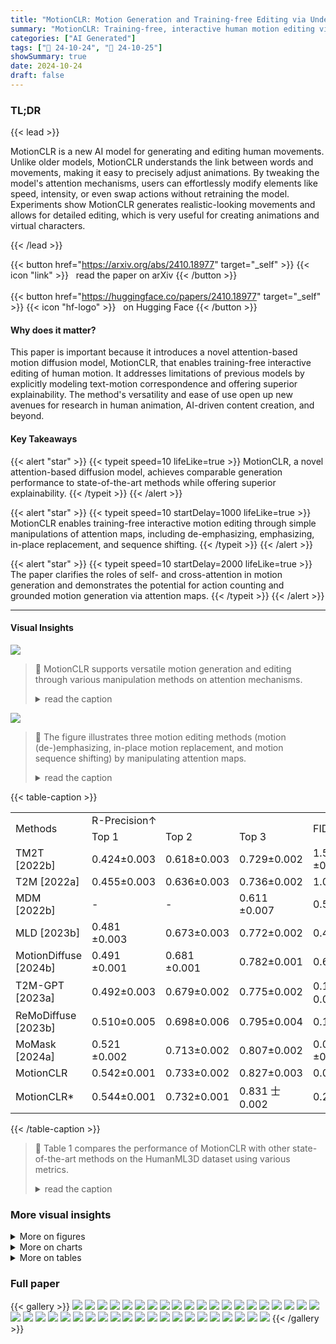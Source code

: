 ```yaml
---
title: "MotionCLR: Motion Generation and Training-free Editing via Understanding Attention Mechanisms"
summary: "MotionCLR: Training-free, interactive human motion editing via attention mechanism manipulation.  Versatile editing, good generation quality, and strong explainability achieved."
categories: ["AI Generated"]
tags: ["🔖 24-10-24", "🤗 24-10-25"]
showSummary: true
date: 2024-10-24
draft: false
---
```


### TL;DR


{{< lead >}}

MotionCLR is a new AI model for generating and editing human movements. Unlike older models, MotionCLR understands the link between words and movements, making it easy to precisely adjust animations. By tweaking the model's attention mechanisms, users can effortlessly modify elements like speed, intensity, or even swap actions without retraining the model. Experiments show MotionCLR generates realistic-looking movements and allows for detailed editing, which is very useful for creating animations and virtual characters.

{{< /lead >}}


{{< button href="https://arxiv.org/abs/2410.18977" target="_self" >}}
{{< icon "link" >}} &nbsp; read the paper on arXiv
{{< /button >}}
<br><br>
{{< button href="https://huggingface.co/papers/2410.18977" target="_self" >}}
{{< icon "hf-logo" >}} &nbsp; on Hugging Face
{{< /button >}}

#### Why does it matter?
This paper is important because it introduces a novel attention-based motion diffusion model, MotionCLR, that enables training-free interactive editing of human motion.  It addresses limitations of previous models by explicitly modeling text-motion correspondence and offering superior explainability.  The method's versatility and ease of use open up new avenues for research in human animation, AI-driven content creation, and beyond.
#### Key Takeaways

{{< alert "star" >}}
{{< typeit speed=10 lifeLike=true >}} MotionCLR, a novel attention-based diffusion model, achieves comparable generation performance to state-of-the-art methods while offering superior explainability. {{< /typeit >}}
{{< /alert >}}

{{< alert "star" >}}
{{< typeit speed=10 startDelay=1000 lifeLike=true >}} MotionCLR enables training-free interactive motion editing through simple manipulations of attention maps, including de-emphasizing, emphasizing, in-place replacement, and sequence shifting. {{< /typeit >}}
{{< /alert >}}

{{< alert "star" >}}
{{< typeit speed=10 startDelay=2000 lifeLike=true >}} The paper clarifies the roles of self- and cross-attention in motion generation and demonstrates the potential for action counting and grounded motion generation via attention maps. {{< /typeit >}}
{{< /alert >}}

------
#### Visual Insights



![](figures/figures_1_0.png)

> 🔼 MotionCLR supports versatile motion generation and editing through various manipulation methods on attention mechanisms.
> <details>
> <summary>read the caption</summary>
> Figure 1: MotionCLR (/'moυ∫n klır/) supports versatile motion generation and editing. The blue and red figures represent original and edited motions. (a) Motion deemphasizing and emphasizing via adjusting the weight of 'jump'. (b) In-place replacing the action of 'walks' with 'jumps' and 'dances'. (c) Generating diverse motion with the same example motion. (d) Transferring motion style referring to two motions (style and content reference). (e) Editing the sequentiality of a motion.
> </details>





![](charts/charts_6_0.png)

> 🔼 The figure illustrates three motion editing methods (motion (de-)emphasizing, in-place motion replacement, and motion sequence shifting) by manipulating attention maps.
> <details>
> <summary>read the caption</summary>
> Figure 4: Motion editing via manipulating attention maps.
> </details>





{{< table-caption >}}
<table id='0' style='font-size:16px'><tr><td rowspan="2">Methods</td><td colspan="3">R-Precision↑</td><td rowspan="2">FID↓</td><td rowspan="2">MM-Dist↓</td><td rowspan="2">Multi-Modality↑</td></tr><tr><td>Top 1</td><td>Top 2</td><td>Top 3</td></tr><tr><td>TM2T [2022b]</td><td>0.424±0.003</td><td>0.618±0.003</td><td>0.729±0.002</td><td>1.501 ±0.017</td><td>3.467±0.011</td><td>2.424±0.093</td></tr><tr><td>T2M [2022a]</td><td>0.455±0.003</td><td>0.636±0.003</td><td>0.736±0.002</td><td>1.087±0.021</td><td>3.347±0.008</td><td>2.219±0.074</td></tr><tr><td>MDM [2022b]</td><td>-</td><td>-</td><td>0.611 ±0.007</td><td>0.544±0.044</td><td>5.566±0.027</td><td>2.799±0.072</td></tr><tr><td>MLD [2023b]</td><td>0.481 ±0.003</td><td>0.673±0.003</td><td>0.772±0.002</td><td>0.473±0.013</td><td>3.196±0.010</td><td>2.413±0.079</td></tr><tr><td>MotionDiffuse [2024b]</td><td>0.491 ±0.001</td><td>0.681 ±0.001</td><td>0.782±0.001</td><td>0.630±0.001</td><td>3.113±0.001</td><td>1.553±0.042</td></tr><tr><td>T2M-GPT [2023a]</td><td>0.492±0.003</td><td>0.679±0.002</td><td>0.775±0.002</td><td>0.141 士0.005</td><td>3.121 ±0.009</td><td>1.831 ±0.048</td></tr><tr><td>ReMoDiffuse [2023b]</td><td>0.510±0.005</td><td>0.698±0.006</td><td>0.795±0.004</td><td>0.103±0.004</td><td>2.974±0.016</td><td>1.795±0.043</td></tr><tr><td>MoMask [2024a]</td><td>0.521 ±0.002</td><td>0.713±0.002</td><td>0.807±0.002</td><td>0.045 ±0.002</td><td>2.958±0.008</td><td>1.241 ±0.040</td></tr><tr><td>MotionCLR</td><td>0.542±0.001</td><td>0.733±0.002</td><td>0.827±0.003</td><td>0.099±0.003</td><td>2.981±0.011</td><td>2.145±0.043</td></tr><tr><td>MotionCLR*</td><td>0.544±0.001</td><td>0.732±0.001</td><td>0.831 士0.002</td><td>0.269±0.001</td><td>2.806±0.014</td><td>1.985±0.044</td></tr></table>{{< /table-caption >}}

> 🔼 Table 1 compares the performance of MotionCLR with other state-of-the-art methods on the HumanML3D dataset using various metrics.
> <details>
> <summary>read the caption</summary>
> Table 1: Comparison with different methods on the HumanML3D dataset. The '*' notation denotes the DDIM sampling inference design choice and the other is the DPM-solver sampling choice.
> </details>



### More visual insights

<details>
<summary>More on figures
</summary>


![](figures/figures_1_1.png)

> 🔼 Figure 3 shows an empirical study of the attention mechanisms in MotionCLR, visualizing key frames, root trajectory, cross-attention between timesteps and words, and the self-attention map for the sentence 'a person jumps.'
> <details>
> <summary>read the caption</summary>
> Figure 3: Empirical study of attention mechanisms. We use 'a person jumps.' as an example. (a) Key frames of generated motion. (b) The root trajectory along the Y-axis (vertical height, in Fig. 3b). As can be seen in Fig. 3, the character jumps at ~ 15-40f, ~ 60-80f, and ~ 125-145f, respectively. (c) The cross-attention between timesteps and words. The 'jump' word is highly activated aligning with the 'jump' action. (d) The self-attention map visualization. It is obvious that the character jumps three times. Different jumps share similar local motion patterns.
> </details>



![](figures/figures_1_2.png)

> 🔼 MotionCLR supports versatile motion generation and editing via attention mechanism manipulation, showcasing motion de-emphasizing, in-place replacement, example-based generation, style transfer, and sequentiality editing.
> <details>
> <summary>read the caption</summary>
> Figure 1: MotionCLR (/'moυ∫n klır/) supports versatile motion generation and editing. The blue and red figures represent original and edited motions. (a) Motion deemphasizing and emphasizing via adjusting the weight of 'jump'. (b) In-place replacing the action of 'walks' with 'jumps' and 'dances'. (c) Generating diverse motion with the same example motion. (d) Transferring motion style referring to two motions (style and content reference). (e) Editing the sequentiality of a motion.
> </details>



![](figures/figures_1_3.png)

> 🔼 MotionCLR supports versatile motion generation and editing through various methods such as de-emphasizing, in-place replacement, example-based generation, style transfer, and sequentiality editing.
> <details>
> <summary>read the caption</summary>
> Figure 1: MotionCLR (/'moυ∫n klır/) supports versatile motion generation and editing. The blue and red figures represent original and edited motions. (a) Motion deemphasizing and emphasizing via adjusting the weight of 'jump'. (b) In-place replacing the action of 'walks' with 'jumps' and 'dances'. (c) Generating diverse motion with the same example motion. (d) Transferring motion style referring to two motions (style and content reference). (e) Editing the sequentiality of a motion.
> </details>



![](figures/figures_1_4.png)

> 🔼 The figure shows three different motion editing methods (motion (de-)emphasizing, in-place motion replacement, and motion sequence shifting) by manipulating attention maps.
> <details>
> <summary>read the caption</summary>
> Figure 4: Motion editing via manipulating attention maps.
> </details>



![](figures/figures_1_5.png)

> 🔼 MotionCLR supports versatile motion generation and editing, including de-emphasizing, emphasizing, in-place replacement, style transfer, and sequentiality editing.
> <details>
> <summary>read the caption</summary>
> Figure 1: MotionCLR (/'moυ∫n klır/) supports versatile motion generation and editing. The blue and red figures represent original and edited motions. (a) Motion deemphasizing and emphasizing via adjusting the weight of 'jump'. (b) In-place replacing the action of 'walks' with 'jumps' and 'dances'. (c) Generating diverse motion with the same example motion. (d) Transferring motion style referring to two motions (style and content reference). (e) Editing the sequentiality of a motion.
> </details>



![](figures/figures_1_6.png)

> 🔼 The figure shows various motion generation and editing capabilities of the MotionCLR model, including de-emphasizing, emphasizing, in-place replacement, style transfer, and sequence editing.
> <details>
> <summary>read the caption</summary>
> Figure 1: MotionCLR (/'moυ∫n klır/) supports versatile motion generation and editing. The blue and red figures represent original and edited motions. (a) Motion deemphasizing and emphasizing via adjusting the weight of 'jump'. (b) In-place replacing the action of 'walks' with 'jumps' and 'dances'. (c) Generating diverse motion with the same example motion. (d) Transferring motion style referring to two motions (style and content reference). (e) Editing the sequentiality of a motion.
> </details>



![](figures/figures_1_7.png)

> 🔼 MotionCLR supports versatile motion generation and editing by manipulating attention mechanisms.
> <details>
> <summary>read the caption</summary>
> Figure 1: MotionCLR (/'moυ∫n klır/) supports versatile motion generation and editing. The blue and red figures represent original and edited motions. (a) Motion deemphasizing and emphasizing via adjusting the weight of 'jump'. (b) In-place replacing the action of 'walks' with 'jumps' and 'dances'. (c) Generating diverse motion with the same example motion. (d) Transferring motion style referring to two motions (style and content reference). (e) Editing the sequentiality of a motion.
> </details>



![](figures/figures_1_8.png)

> 🔼 MotionCLR supports versatile motion generation and editing by manipulating attention mechanisms, showcasing motion de-emphasizing, in-place replacement, example-based generation, style transfer, and sequentiality editing.
> <details>
> <summary>read the caption</summary>
> Figure 1: MotionCLR (/'moυ∫n klır/) supports versatile motion generation and editing. The blue and red figures represent original and edited motions. (a) Motion deemphasizing and emphasizing via adjusting the weight of 'jump'. (b) In-place replacing the action of 'walks' with 'jumps' and 'dances'. (c) Generating diverse motion with the same example motion. (d) Transferring motion style referring to two motions (style and content reference). (e) Editing the sequentiality of a motion.
> </details>



![](figures/figures_4_0.png)

> 🔼 MotionCLR supports versatile motion generation and editing via attention mechanism manipulations.
> <details>
> <summary>read the caption</summary>
> Figure 1: MotionCLR (/'moυ∫n klır/) supports versatile motion generation and editing. The blue and red figures represent original and edited motions. (a) Motion deemphasizing and emphasizing via adjusting the weight of 'jump'. (b) In-place replacing the action of 'walks' with 'jumps' and 'dances'. (c) Generating diverse motion with the same example motion. (d) Transferring motion style referring to two motions (style and content reference). (e) Editing the sequentiality of a motion.
> </details>



![](figures/figures_5_0.png)

> 🔼 The figure shows empirical studies of the attention mechanisms in MotionCLR, visualizing the root trajectory, cross-attention between timesteps and words, and the self-attention map for a generated motion of a person jumping.
> <details>
> <summary>read the caption</summary>
> Figure 3: Empirical study of attention mechanisms. We use “a person jumps.” as an example. (a) Key frames of generated motion. (b) The root trajectory along the Y -axis (vertical height). The character jumps on ∼ 15 − 40f, ∼ 60 − 80f, and ∼ 125 − 145f, respectively. (c) The cross-attention between timesteps and words. The “jump” word is highly activated aligning with the “jump” action. (d) The self-attention map visualization. It is obvious that the character jumps three times. Different jumps share similar local motion patterns.
> </details>



![](figures/figures_7_0.png)

> 🔼 The figure shows the results of motion (de-)emphasizing by manipulating the attention weights of the word 'jump', resulting in varied heights and frequencies of jumps.
> <details>
> <summary>read the caption</summary>
> Figure 5: Motion (de-)emphasizing. Different weights of 'jump' (↑ or ↓) in 'a man jumps.'
> </details>



![](figures/figures_8_0.png)

> 🔼 MotionCLR supports versatile motion generation and editing, including de-emphasizing, emphasizing, in-place replacement, style transfer, and sequentiality editing.
> <details>
> <summary>read the caption</summary>
> Figure 1: MotionCLR (/'moυ∫n klır/) supports versatile motion generation and editing. The blue and red figures represent original and edited motions. (a) Motion deemphasizing and emphasizing via adjusting the weight of 'jump'. (b) In-place replacing the action of 'walks' with 'jumps' and 'dances'. (c) Generating diverse motion with the same example motion. (d) Transferring motion style referring to two motions (style and content reference). (e) Editing the sequentiality of a motion.
> </details>



![](figures/figures_8_1.png)

> 🔼 MotionCLR supports versatile motion generation and editing via attention mechanism manipulations.
> <details>
> <summary>read the caption</summary>
> Figure 1: MotionCLR (/'moυ∫n klır/) supports versatile motion generation and editing. The blue and red figures represent original and edited motions. (a) Motion deemphasizing and emphasizing via adjusting the weight of 'jump'. (b) In-place replacing the action of 'walks' with 'jumps' and 'dances'. (c) Generating diverse motion with the same example motion. (d) Transferring motion style referring to two motions (style and content reference). (e) Editing the sequentiality of a motion.
> </details>



![](figures/figures_8_2.png)

> 🔼 The figure empirically studies the attention mechanisms of MotionCLR, visualizing the root trajectory, cross-attention between timesteps and words, and self-attention maps to demonstrate the model's ability to align text and motion and identify similar local motion patterns.
> <details>
> <summary>read the caption</summary>
> Figure 3: Empirical study of attention mechanisms. We use “a person jumps.” as an example. (a) Key frames of generated motion. (b) The root trajectory along the Y-axis (vertical height). The character jumps on ~15-40f, ~60-80f, and ~125-145f, respectively. (c) The cross-attention between timesteps and words. The “jump” word is highly activated aligning with the “jump” action. (d) The self-attention map visualization. It is obvious that the character jumps three times. Different jumps share similar local motion patterns.
> </details>



![](figures/figures_8_3.png)

> 🔼 MotionCLR supports versatile motion generation and editing via attention mechanism manipulation.
> <details>
> <summary>read the caption</summary>
> Figure 1: MotionCLR (/'moυ∫n klır/) supports versatile motion generation and editing. The blue and red figures represent original and edited motions. (a) Motion deemphasizing and emphasizing via adjusting the weight of 'jump'. (b) In-place replacing the action of 'walks' with 'jumps' and 'dances'. (c) Generating diverse motion with the same example motion. (d) Transferring motion style referring to two motions (style and content reference). (e) Editing the sequentiality of a motion.
> </details>



![](figures/figures_9_0.png)

> 🔼 Figure 10 shows diverse human motions generated from the same example prompt, demonstrating both similarities in overall movement and variations in specific details.
> <details>
> <summary>read the caption</summary>
> Figure 10: Diverse generated motions driven by the same example. Prompt: 'a person steps sideways to the left and then sideways to the right.'. (a) The diverse generated motions driven by the same example motion share similar movement content. (b) The root trajectories of diverse motions are with similar global trajectories, but not the same.
> </details>



![](figures/figures_9_1.png)

> 🔼 Figure 10 shows diverse generated motions from the same example prompt, demonstrating both similar movement content and diverse root trajectories.
> <details>
> <summary>read the caption</summary>
> Figure 10: Diverse generated motions driven by the same example. Prompt: 'a person steps sideways to the left and then sideways to the right.'. (a) The diverse generated motions driven by the same example motion share similar movement content. (b) The root trajectories of diverse motions are with similar global trajectories, but not the same.
> </details>



![](figures/figures_10_0.png)

> 🔼 MotionCLR supports versatile motion generation and editing via manipulating attention maps, including de-emphasizing, emphasizing, in-place replacement, style transfer, and sequence shifting.
> <details>
> <summary>read the caption</summary>
> Figure 1: MotionCLR (/'moυ∫n klır/) supports versatile motion generation and editing. The blue and red figures represent original and edited motions. (a) Motion deemphasizing and emphasizing via adjusting the weight of 'jump'. (b) In-place replacing the action of 'walks' with 'jumps' and 'dances'. (c) Generating diverse motion with the same example motion. (d) Transferring motion style referring to two motions (style and content reference). (e) Editing the sequentiality of a motion.
> </details>



![](figures/figures_10_1.png)

> 🔼 MotionCLR supports versatile motion generation and editing by manipulating attention mechanisms.
> <details>
> <summary>read the caption</summary>
> Figure 1: MotionCLR (/'moυ∫n klır/) supports versatile motion generation and editing. The blue and red figures represent original and edited motions. (a) Motion deemphasizing and emphasizing via adjusting the weight of 'jump'. (b) In-place replacing the action of 'walks' with 'jumps' and 'dances'. (c) Generating diverse motion with the same example motion. (d) Transferring motion style referring to two motions (style and content reference). (e) Editing the sequentiality of a motion.
> </details>



![](figures/figures_10_2.png)

> 🔼 MotionCLR supports versatile motion generation and editing through various methods such as motion de-emphasizing, in-place replacement, example-based generation, style transfer, and sequentiality editing.
> <details>
> <summary>read the caption</summary>
> Figure 1: MotionCLR (/'moυ∫n klır/) supports versatile motion generation and editing. The blue and red figures represent original and edited motions. (a) Motion deemphasizing and emphasizing via adjusting the weight of 'jump'. (b) In-place replacing the action of 'walks' with 'jumps' and 'dances'. (c) Generating diverse motion with the same example motion. (d) Transferring motion style referring to two motions (style and content reference). (e) Editing the sequentiality of a motion.
> </details>



![](figures/figures_10_3.png)

> 🔼 MotionCLR supports versatile motion generation and editing by manipulating attention mechanisms.
> <details>
> <summary>read the caption</summary>
> Figure 1: MotionCLR (/'moυ∫n klır/) supports versatile motion generation and editing. The blue and red figures represent original and edited motions. (a) Motion deemphasizing and emphasizing via adjusting the weight of 'jump'. (b) In-place replacing the action of 'walks' with 'jumps' and 'dances'. (c) Generating diverse motion with the same example motion. (d) Transferring motion style referring to two motions (style and content reference). (e) Editing the sequentiality of a motion.
> </details>



![](figures/figures_10_4.png)

> 🔼 MotionCLR supports versatile motion generation and editing via manipulating attention mechanisms, as shown through examples of de-emphasizing, in-place replacement, diverse generation, style transfer, and sequentiality editing.
> <details>
> <summary>read the caption</summary>
> Figure 1: MotionCLR (/'moυ∫n klır/) supports versatile motion generation and editing. The blue and red figures represent original and edited motions. (a) Motion deemphasizing and emphasizing via adjusting the weight of 'jump'. (b) In-place replacing the action of 'walks' with 'jumps' and 'dances'. (c) Generating diverse motion with the same example motion. (d) Transferring motion style referring to two motions (style and content reference). (e) Editing the sequentiality of a motion.
> </details>



![](figures/figures_10_5.png)

> 🔼 MotionCLR supports versatile motion generation and editing by manipulating attention maps, showcasing motion de-emphasizing, emphasizing, in-place replacement, style transfer, and sequence editing.
> <details>
> <summary>read the caption</summary>
> Figure 1: MotionCLR (/'moυ∫n klır/) supports versatile motion generation and editing. The blue and red figures represent original and edited motions. (a) Motion deemphasizing and emphasizing via adjusting the weight of 'jump'. (b) In-place replacing the action of 'walks' with 'jumps' and 'dances'. (c) Generating diverse motion with the same example motion. (d) Transferring motion style referring to two motions (style and content reference). (e) Editing the sequentiality of a motion.
> </details>



![](figures/figures_24_0.png)

> 🔼 MotionCLR supports versatile motion generation and editing by manipulating attention maps, including de-emphasizing, emphasizing, in-place replacement, style transfer, and sequence shifting.
> <details>
> <summary>read the caption</summary>
> Figure 1: MotionCLR (/'moυ∫n klır/) supports versatile motion generation and editing. The blue and red figures represent original and edited motions. (a) Motion deemphasizing and emphasizing via adjusting the weight of 'jump'. (b) In-place replacing the action of 'walks' with 'jumps' and 'dances'. (c) Generating diverse motion with the same example motion. (d) Transferring motion style referring to two motions (style and content reference). (e) Editing the sequentiality of a motion.
> </details>



![](figures/figures_24_1.png)

> 🔼 MotionCLR supports versatile motion generation and editing via attention mechanism manipulations, showcasing motion de-emphasizing, in-place replacement, example-based generation, style transfer, and sequentiality editing.
> <details>
> <summary>read the caption</summary>
> Figure 1: MotionCLR (/'moυ∫n klır/) supports versatile motion generation and editing. The blue and red figures represent original and edited motions. (a) Motion deemphasizing and emphasizing via adjusting the weight of 'jump'. (b) In-place replacing the action of 'walks' with 'jumps' and 'dances'. (c) Generating diverse motion with the same example motion. (d) Transferring motion style referring to two motions (style and content reference). (e) Editing the sequentiality of a motion.
> </details>



![](figures/figures_24_2.png)

> 🔼 MotionCLR supports versatile motion generation and editing via manipulating attention mechanisms.
> <details>
> <summary>read the caption</summary>
> Figure 1: MotionCLR (/'moυ∫n klır/) supports versatile motion generation and editing. The blue and red figures represent original and edited motions. (a) Motion deemphasizing and emphasizing via adjusting the weight of 'jump'. (b) In-place replacing the action of 'walks' with 'jumps' and 'dances'. (c) Generating diverse motion with the same example motion. (d) Transferring motion style referring to two motions (style and content reference). (e) Editing the sequentiality of a motion.
> </details>



![](figures/figures_24_3.png)

> 🔼 MotionCLR supports versatile motion generation and editing by manipulating attention mechanisms.
> <details>
> <summary>read the caption</summary>
> Figure 1: MotionCLR (/'moυ∫n klır/) supports versatile motion generation and editing. The blue and red figures represent original and edited motions. (a) Motion deemphasizing and emphasizing via adjusting the weight of 'jump'. (b) In-place replacing the action of 'walks' with 'jumps' and 'dances'. (c) Generating diverse motion with the same example motion. (d) Transferring motion style referring to two motions (style and content reference). (e) Editing the sequentiality of a motion.
> </details>



![](figures/figures_24_4.png)

> 🔼 MotionCLR supports versatile motion generation and editing, including de-emphasizing, emphasizing, in-place replacement, style transfer, and sequentiality editing.
> <details>
> <summary>read the caption</summary>
> Figure 1: MotionCLR (/'moυ∫n klır/) supports versatile motion generation and editing. The blue and red figures represent original and edited motions. (a) Motion deemphasizing and emphasizing via adjusting the weight of 'jump'. (b) In-place replacing the action of 'walks' with 'jumps' and 'dances'. (c) Generating diverse motion with the same example motion. (d) Transferring motion style referring to two motions (style and content reference). (e) Editing the sequentiality of a motion.
> </details>



![](figures/figures_24_5.png)

> 🔼 MotionCLR supports versatile motion generation and editing via attention mechanism manipulation, showcasing motion de-emphasizing, in-place replacement, example-based generation, style transfer, and sequentiality editing.
> <details>
> <summary>read the caption</summary>
> Figure 1: MotionCLR (/'moυ∫n klır/) supports versatile motion generation and editing. The blue and red figures represent original and edited motions. (a) Motion deemphasizing and emphasizing via adjusting the weight of 'jump'. (b) In-place replacing the action of 'walks' with 'jumps' and 'dances'. (c) Generating diverse motion with the same example motion. (d) Transferring motion style referring to two motions (style and content reference). (e) Editing the sequentiality of a motion.
> </details>



![](figures/figures_24_6.png)

> 🔼 MotionCLR supports versatile motion generation and editing, including de-emphasizing, emphasizing, in-place replacement, style transfer, and sequentiality editing.
> <details>
> <summary>read the caption</summary>
> Figure 1: MotionCLR (/'moυ∫n klır/) supports versatile motion generation and editing. The blue and red figures represent original and edited motions. (a) Motion deemphasizing and emphasizing via adjusting the weight of 'jump'. (b) In-place replacing the action of 'walks' with 'jumps' and 'dances'. (c) Generating diverse motion with the same example motion. (d) Transferring motion style referring to two motions (style and content reference). (e) Editing the sequentiality of a motion.
> </details>



![](figures/figures_24_7.png)

> 🔼 MotionCLR supports versatile motion generation and editing via manipulating attention mechanisms, including de-emphasizing, in-place replacement, example-based generation, style transfer, and sequentiality editing.
> <details>
> <summary>read the caption</summary>
> Figure 1: MotionCLR (/'moυ∫n klır/) supports versatile motion generation and editing. The blue and red figures represent original and edited motions. (a) Motion deemphasizing and emphasizing via adjusting the weight of 'jump'. (b) In-place replacing the action of 'walks' with 'jumps' and 'dances'. (c) Generating diverse motion with the same example motion. (d) Transferring motion style referring to two motions (style and content reference). (e) Editing the sequentiality of a motion.
> </details>



![](figures/figures_24_8.png)

> 🔼 MotionCLR supports versatile motion generation and editing via attention mechanism manipulation.
> <details>
> <summary>read the caption</summary>
> Figure 1: MotionCLR (/'moυ∫n klır/) supports versatile motion generation and editing. The blue and red figures represent original and edited motions. (a) Motion deemphasizing and emphasizing via adjusting the weight of 'jump'. (b) In-place replacing the action of 'walks' with 'jumps' and 'dances'. (c) Generating diverse motion with the same example motion. (d) Transferring motion style referring to two motions (style and content reference). (e) Editing the sequentiality of a motion.
> </details>



![](figures/figures_24_9.png)

> 🔼 MotionCLR supports versatile motion generation and editing through various methods, including de-emphasizing, emphasizing, in-place replacement, style transfer, and sequentiality editing.
> <details>
> <summary>read the caption</summary>
> Figure 1: MotionCLR (/'moυ∫n klır/) supports versatile motion generation and editing. The blue and red figures represent original and edited motions. (a) Motion deemphasizing and emphasizing via adjusting the weight of 'jump'. (b) In-place replacing the action of 'walks' with 'jumps' and 'dances'. (c) Generating diverse motion with the same example motion. (d) Transferring motion style referring to two motions (style and content reference). (e) Editing the sequentiality of a motion.
> </details>



![](figures/figures_24_10.png)

> 🔼 MotionCLR supports versatile motion generation and editing via attention mechanism manipulation, including de-emphasizing, emphasizing, in-place replacement, style transfer, and sequentiality editing.
> <details>
> <summary>read the caption</summary>
> Figure 1: MotionCLR (/'moυ∫n klır/) supports versatile motion generation and editing. The blue and red figures represent original and edited motions. (a) Motion deemphasizing and emphasizing via adjusting the weight of 'jump'. (b) In-place replacing the action of 'walks' with 'jumps' and 'dances'. (c) Generating diverse motion with the same example motion. (d) Transferring motion style referring to two motions (style and content reference). (e) Editing the sequentiality of a motion.
> </details>



![](figures/figures_24_11.png)

> 🔼 MotionCLR supports versatile motion generation and editing through various methods such as de-emphasizing, in-place replacement, example-based generation, style transfer, and sequentiality editing.
> <details>
> <summary>read the caption</summary>
> Figure 1: MotionCLR (/'moυ∫n klır/) supports versatile motion generation and editing. The blue and red figures represent original and edited motions. (a) Motion deemphasizing and emphasizing via adjusting the weight of 'jump'. (b) In-place replacing the action of 'walks' with 'jumps' and 'dances'. (c) Generating diverse motion with the same example motion. (d) Transferring motion style referring to two motions (style and content reference). (e) Editing the sequentiality of a motion.
> </details>



![](figures/figures_25_0.png)

> 🔼 MotionCLR supports versatile motion generation and editing via manipulation of attention mechanisms.
> <details>
> <summary>read the caption</summary>
> Figure 1: MotionCLR (/'moυ∫n klır/) supports versatile motion generation and editing. The blue and red figures represent original and edited motions. (a) Motion deemphasizing and emphasizing via adjusting the weight of 'jump'. (b) In-place replacing the action of 'walks' with 'jumps' and 'dances'. (c) Generating diverse motion with the same example motion. (d) Transferring motion style referring to two motions (style and content reference). (e) Editing the sequentiality of a motion.
> </details>



![](figures/figures_25_1.png)

> 🔼 MotionCLR supports versatile motion generation and editing through attention mechanism manipulation.
> <details>
> <summary>read the caption</summary>
> Figure 1: MotionCLR (/'moυ∫n klır/) supports versatile motion generation and editing. The blue and red figures represent original and edited motions. (a) Motion deemphasizing and emphasizing via adjusting the weight of 'jump'. (b) In-place replacing the action of 'walks' with 'jumps' and 'dances'. (c) Generating diverse motion with the same example motion. (d) Transferring motion style referring to two motions (style and content reference). (e) Editing the sequentiality of a motion.
> </details>



![](figures/figures_26_0.png)

> 🔼 Figure 10 shows diverse generated motions from the same example prompt, demonstrating both similar movement content and diverse root trajectories.
> <details>
> <summary>read the caption</summary>
> Figure 10: Diverse generated motions driven by the same example. Prompt: 'a person steps sideways to the left and then sideways to the right.'. (a) The diverse generated motions driven by the same example motion share similar movement content. (b) The root trajectories of diverse motions are with similar global trajectories, but not the same.
> </details>



![](figures/figures_26_1.png)

> 🔼 Figure 10 shows diverse generated motions from the same example motion prompt, highlighting both similar movement content and diverse root trajectories.
> <details>
> <summary>read the caption</summary>
> Figure 10: Diverse generated motions driven by the same example. Prompt: “a person steps sideways to the left and then sideways to the right.”. (a) The diverse generated motions driven by the same example motion share similar movement content. (b) The root trajectories of diverse motions are with similar global trajectories, but not the same.
> </details>



![](figures/figures_27_0.png)

> 🔼 The figure shows a comparison of motion generation results with and without temporal grounding, illustrating the impact of grounding on correcting hallucination in action counting.
> <details>
> <summary>read the caption</summary>
> Figure 13: Comparison between w/ vs. w/o grounded motion generation settings. The root height and motion visualization of the textual prompt “a person jumps four times”.
> </details>



![](figures/figures_28_0.png)

> 🔼 MotionCLR supports versatile motion generation and editing via attention mechanism manipulations, showcasing motion de-emphasizing, in-place replacement, example-based generation, style transfer, and sequentiality editing.
> <details>
> <summary>read the caption</summary>
> Figure 1: MotionCLR (/'moυ∫n klır/) supports versatile motion generation and editing. The blue and red figures represent original and edited motions. (a) Motion deemphasizing and emphasizing via adjusting the weight of 'jump'. (b) In-place replacing the action of 'walks' with 'jumps' and 'dances'. (c) Generating diverse motion with the same example motion. (d) Transferring motion style referring to two motions (style and content reference). (e) Editing the sequentiality of a motion.
> </details>



![](figures/figures_29_0.png)

> 🔼 MotionCLR supports versatile motion generation and editing by manipulating attention mechanisms.
> <details>
> <summary>read the caption</summary>
> Figure 1: MotionCLR (/'moυ∫n klır/) supports versatile motion generation and editing. The blue and red figures represent original and edited motions. (a) Motion deemphasizing and emphasizing via adjusting the weight of 'jump'. (b) In-place replacing the action of 'walks' with 'jumps' and 'dances'. (c) Generating diverse motion with the same example motion. (d) Transferring motion style referring to two motions (style and content reference). (e) Editing the sequentiality of a motion.
> </details>



![](figures/figures_30_0.png)

> 🔼 MotionCLR supports versatile motion generation and editing via various methods including de-emphasizing, in-place replacement, example-based generation, style transfer, and sequentiality editing.
> <details>
> <summary>read the caption</summary>
> Figure 1: MotionCLR (/'moυ∫n klır/) supports versatile motion generation and editing. The blue and red figures represent original and edited motions. (a) Motion deemphasizing and emphasizing via adjusting the weight of 'jump'. (b) In-place replacing the action of 'walks' with 'jumps' and 'dances'. (c) Generating diverse motion with the same example motion. (d) Transferring motion style referring to two motions (style and content reference). (e) Editing the sequentiality of a motion.
> </details>



![](figures/figures_30_1.png)

> 🔼 MotionCLR supports versatile motion generation and editing via manipulating attention maps, including motion (de-)emphasizing, in-place motion replacement, example-based motion generation, and motion sequence shifting.
> <details>
> <summary>read the caption</summary>
> Figure 1: MotionCLR (/'moυ∫n klır/) supports versatile motion generation and editing. The blue and red figures represent original and edited motions. (a) Motion deemphasizing and emphasizing via adjusting the weight of 'jump'. (b) In-place replacing the action of 'walks' with 'jumps' and 'dances'. (c) Generating diverse motion with the same example motion. (d) Transferring motion style referring to two motions (style and content reference). (e) Editing the sequentiality of a motion.
> </details>



![](figures/figures_31_0.png)

> 🔼 MotionCLR supports versatile motion generation and editing via attention mechanism manipulation.
> <details>
> <summary>read the caption</summary>
> Figure 1: MotionCLR (/'moυ∫n klır/) supports versatile motion generation and editing. The blue and red figures represent original and edited motions. (a) Motion deemphasizing and emphasizing via adjusting the weight of 'jump'. (b) In-place replacing the action of 'walks' with 'jumps' and 'dances'. (c) Generating diverse motion with the same example motion. (d) Transferring motion style referring to two motions (style and content reference). (e) Editing the sequentiality of a motion.
> </details>



![](figures/figures_33_0.png)

> 🔼 MotionCLR supports versatile motion generation and editing through various manipulation methods, including de-emphasizing, emphasizing, in-place replacement, style transfer, and sequentiality editing.
> <details>
> <summary>read the caption</summary>
> Figure 1: MotionCLR (/'moυ∫n klır/) supports versatile motion generation and editing. The blue and red figures represent original and edited motions. (a) Motion deemphasizing and emphasizing via adjusting the weight of 'jump'. (b) In-place replacing the action of 'walks' with 'jumps' and 'dances'. (c) Generating diverse motion with the same example motion. (d) Transferring motion style referring to two motions (style and content reference). (e) Editing the sequentiality of a motion.
> </details>



![](figures/figures_37_0.png)

> 🔼 MotionCLR supports versatile motion generation and editing via manipulating attention maps.
> <details>
> <summary>read the caption</summary>
> Figure 1: MotionCLR (/'moυ∫n klır/) supports versatile motion generation and editing. The blue and red figures represent original and edited motions. (a) Motion deemphasizing and emphasizing via adjusting the weight of 'jump'. (b) In-place replacing the action of 'walks' with 'jumps' and 'dances'. (c) Generating diverse motion with the same example motion. (d) Transferring motion style referring to two motions (style and content reference). (e) Editing the sequentiality of a motion.
> </details>



![](figures/figures_37_1.png)

> 🔼 MotionCLR supports versatile motion generation and editing via manipulating attention maps.
> <details>
> <summary>read the caption</summary>
> Figure 1: MotionCLR (/'moυ∫n klır/) supports versatile motion generation and editing. The blue and red figures represent original and edited motions. (a) Motion deemphasizing and emphasizing via adjusting the weight of 'jump'. (b) In-place replacing the action of 'walks' with 'jumps' and 'dances'. (c) Generating diverse motion with the same example motion. (d) Transferring motion style referring to two motions (style and content reference). (e) Editing the sequentiality of a motion.
> </details>



![](figures/figures_38_0.png)

> 🔼 MotionCLR supports versatile motion generation and editing via attention mechanism manipulation.
> <details>
> <summary>read the caption</summary>
> Figure 1: MotionCLR (/'moυ∫n klır/) supports versatile motion generation and editing. The blue and red figures represent original and edited motions. (a) Motion deemphasizing and emphasizing via adjusting the weight of 'jump'. (b) In-place replacing the action of 'walks' with 'jumps' and 'dances'. (c) Generating diverse motion with the same example motion. (d) Transferring motion style referring to two motions (style and content reference). (e) Editing the sequentiality of a motion.
> </details>



![](figures/figures_39_0.png)

> 🔼 MotionCLR supports versatile motion generation and editing via manipulating attention mechanisms.
> <details>
> <summary>read the caption</summary>
> Figure 1: MotionCLR (/'moυ∫n klır/) supports versatile motion generation and editing. The blue and red figures represent original and edited motions. (a) Motion deemphasizing and emphasizing via adjusting the weight of 'jump'. (b) In-place replacing the action of 'walks' with 'jumps' and 'dances'. (c) Generating diverse motion with the same example motion. (d) Transferring motion style referring to two motions (style and content reference). (e) Editing the sequentiality of a motion.
> </details>



![](figures/figures_39_1.png)

> 🔼 MotionCLR supports versatile motion generation and editing via various methods, including de-emphasizing, in-place replacement, example-based generation, style transfer and sequentiality editing.
> <details>
> <summary>read the caption</summary>
> Figure 1: MotionCLR (/'moυ∫n klır/) supports versatile motion generation and editing. The blue and red figures represent original and edited motions. (a) Motion deemphasizing and emphasizing via adjusting the weight of 'jump'. (b) In-place replacing the action of 'walks' with 'jumps' and 'dances'. (c) Generating diverse motion with the same example motion. (d) Transferring motion style referring to two motions (style and content reference). (e) Editing the sequentiality of a motion.
> </details>



![](figures/figures_40_0.png)

> 🔼 MotionCLR supports versatile motion generation and editing via manipulating attention maps, showing examples of de-emphasizing, in-place replacement, example-based generation, style transfer, and sequentiality editing.
> <details>
> <summary>read the caption</summary>
> Figure 1: MotionCLR (/'moυ∫n klır/) supports versatile motion generation and editing. The blue and red figures represent original and edited motions. (a) Motion deemphasizing and emphasizing via adjusting the weight of 'jump'. (b) In-place replacing the action of 'walks' with 'jumps' and 'dances'. (c) Generating diverse motion with the same example motion. (d) Transferring motion style referring to two motions (style and content reference). (e) Editing the sequentiality of a motion.
> </details>



![](figures/figures_41_0.png)

> 🔼 MotionCLR supports versatile motion generation and editing via several methods including motion de-emphasizing, in-place motion replacement, example-based motion generation, motion style transfer, and motion sequence shifting.
> <details>
> <summary>read the caption</summary>
> Figure 1: MotionCLR (/'moυ∫n klır/) supports versatile motion generation and editing. The blue and red figures represent original and edited motions. (a) Motion deemphasizing and emphasizing via adjusting the weight of 'jump'. (b) In-place replacing the action of 'walks' with 'jumps' and 'dances'. (c) Generating diverse motion with the same example motion. (d) Transferring motion style referring to two motions (style and content reference). (e) Editing the sequentiality of a motion.
> </details>



</details>



<details>
<summary>More on charts
</summary>


![](charts/charts_6_1.png "🔼 Figure 4: Motion editing via manipulating attention maps.")

> 🔼 The figure shows three different motion editing methods (motion (de-)emphasizing, in-place motion replacement, and motion sequence shifting) by manipulating attention maps.
> <details>
> <summary>read the caption</summary>
> Figure 4: Motion editing via manipulating attention maps.
> </details>


![](charts/charts_7_0.png "🔼 Figure 5: Motion (de-)emphasizing. Different weights of 'jump' (↑ or ↓) in 'a man jumps.'")

> 🔼 The chart visualizes how manipulating the weight of the word 'jump' in the prompt affects the height and frequency of jumps in the generated motion.
> <details>
> <summary>read the caption</summary>
> Figure 5: Motion (de-)emphasizing. Different weights of 'jump' (↑ or ↓) in 'a man jumps.'
> </details>


![](charts/charts_9_0.png "🔼 Figure 8: t-SNE visualization of different example-based generated results. Different colors imply different driven examples.")

> 🔼 t-SNE plot visualizes the similarity of diverse generated motion results driven by different example motions, showing that similar examples cluster together.
> <details>
> <summary>read the caption</summary>
> Figure 8: t-SNE visualization of different example-based generated results. Different colors imply different driven examples.
> </details>


![](charts/charts_10_0.png "🔼 Figure 12: Action counting error rate comparison. Root trajectory (Traj.) vs. attention map (Ours). “σ” is the smoothing parameter.")

> 🔼 The chart compares the error rates of action counting using root trajectory and self-attention map in MotionCLR, showing the superiority of the self-attention map approach.
> <details>
> <summary>read the caption</summary>
> Figure 12: Action counting error rate comparison. Root trajectory (Traj.) vs. attention map (Ours). “σ” is the smoothing parameter.
> </details>


![](charts/charts_20_0.png "🔼 Figure 14: Additional visualization results for different (de-)emphasizing weights. The self-attention maps show how varying the different weights (e.g., ↓ 0.05, ↓ 0.10, ↑ 0.33, and ↑ 1.00) affect the emphasis on motion.")

> 🔼 The self-attention maps visualize how changing the weights affects the emphasis of motion during (de-)emphasizing.
> <details>
> <summary>read the caption</summary>
> Figure 14: Additional visualization results for different (de-)emphasizing weights. The self-attention maps show how varying the different weights (e.g., ↓ 0.05, ↓ 0.10, ↑ 0.33, and ↑ 1.00) affect the emphasis on motion.
> </details>


![](charts/charts_21_0.png "🔼 Figure 15: The effect of varying w in classifier-free guidance on generated motions. While changing w influences the general alignment between the text 'a man jumps.' and the generated motion, it does not provide precise control over finer details like jump height and frequency.")

> 🔼 The chart shows the effect of varying classifier-free guidance weights (w) on the height of generated jumps, demonstrating that while changing w influences the general alignment, it does not provide precise control over finer details.
> <details>
> <summary>read the caption</summary>
> Figure 15: The effect of varying w in classifier-free guidance on generated motions. While changing w influences the general alignment between the text 'a man jumps.' and the generated motion, it does not provide precise control over finer details like jump height and frequency.
> </details>


![](charts/charts_27_0.png "🔼 Figure 5: Motion (de-)emphasizing. Different weights of 'jump' (↑ or ↓) in 'a man jumps.'.")

> 🔼 The chart visualizes the impact of modifying the weight of the word 'jump' on the height of a generated jumping motion, comparing vanilla, de-emphasized, and emphasized results.
> <details>
> <summary>read the caption</summary>
> Figure 5: Motion (de-)emphasizing. Different weights of 'jump' (↑ or ↓) in 'a man jumps.'.
> </details>


![](charts/charts_34_0.png "🔼 Figure 26: Empirical study of attention patterns. We use the example “a person walks stop and then jumps.” (a) Horizontal distance traveled by the person over time, highlighting distinct walking and jumping phases. (b) The vertical height changes of the person, indicating variations during walking and jumping actions. (c) The cross-attention map between timesteps and the described actions. Notice that “walk” and “jump” receive a stronger attention signal corresponding to the walk and jump segments. (d) The self-attention map, which clearly identifies repeated walking and jumping cycles, shows similar patterns in the sub-actions. (e) Visualization of the motion sequences, demonstrating the walking and jumping actions.")

> 🔼 Figure 26 shows an empirical study of attention mechanisms, visualizing how self- and cross-attention respond to a sequence with walking and jumping actions, highlighting the alignment of attention with the actions and the identification of repeated motion patterns.
> <details>
> <summary>read the caption</summary>
> Figure 26: Empirical study of attention patterns. We use the example “a person walks stop and then jumps.” (a) Horizontal distance traveled by the person over time, highlighting distinct walking and jumping phases. (b) The vertical height changes of the person, indicating variations during walking and jumping actions. (c) The cross-attention map between timesteps and the described actions. Notice that “walk” and “jump” receive a stronger attention signal corresponding to the walk and jump segments. (d) The self-attention map, which clearly identifies repeated walking and jumping cycles, shows similar patterns in the sub-actions. (e) Visualization of the motion sequences, demonstrating the walking and jumping actions.
> </details>


</details>



<details>
<summary>More on tables
</summary>


{{< table-caption >}}
<br><table id='16' style='font-size:18px'><tr><td rowspan="2">Ablation</td><td colspan="3">R-Precision↑</td><td rowspan="2">FID↓</td></tr><tr><td>Top 1</td><td>Top 2</td><td>Top 3</td></tr><tr><td>(1)</td><td>0.512</td><td>0.705</td><td>0.792</td><td>0.544</td></tr><tr><td>(2)</td><td>0.509</td><td>0.703</td><td>0.788</td><td>0.550</td></tr><tr><td>MotionCLR</td><td>0.544</td><td>0.732</td><td>0.831</td><td>0.269</td></tr></table>{{< /table-caption >}}
> 🔼 {{ table.description }}
> <details>
> <summary>read the caption</summary>
> {{ table.caption }}
> </details>


> Table 1 compares the performance of MotionCLR with other state-of-the-art methods on the HumanML3D dataset using metrics such as R-Precision, FID, and MM-Dist.


{{< table-caption >}}
<table id='0' style='font-size:18px'><tr><td>Rishabh Dabral, Muhammad Hamza Mughal, Vladislav Golyanik, and Christian Theobalt. Mofusion: A framework for denoising-diffusion-based motion synthesis. In CVPR, pages 9760-9770, 2023.</td></tr><tr><td>Damai Dai, Li Dong, Yaru Hao, Zhifang Sui, Baobao Chang, and Furu Wei. Knowledge neurons in pretrained transformers. In ACL, pages 8493-8502, 2022.</td></tr><tr><td>Wenxun Dai, Ling-Hao Chen, Jingbo Wang, Jinpeng Liu, Bo Dai, and Yansong Tang. Motionlcm: Real-time controllable motion generation via latent consistency model. ECCV, 2024.</td></tr><tr><td>Christian Diller and Angela Dai. Cg-hoi: Contact-guided 3d human-object interaction generation. In CVPR, pages 19888-19901, 2024.</td></tr><tr><td>Markos Diomataris, Nikos Athanasiou, Omid Taheri, Xi Wang, Otmar Hilliges, and Michael J Black. Wandr: Intention-guided human motion generation. In CVPR, pages 927-936, 2024.</td></tr><tr><td>Ke Fan, Junshu Tang, Weijian Cao, Ran Yi, Moran Li, Jingyu Gong, Jiangning Zhang, Yabiao Wang, Chengjie Wang, and Lizhuang Ma. Freemotion: A unified framework for number-free text-to-motion synthesis. ECCV, 2024.</td></tr><tr><td>Bin Feng, Tenglong Ao, Zequn Liu, Wei Ju, Libin Liu, and Ming Zhang. Robust dancer: Long-term 3d dance synthesis using unpaired data. arXiv preprint arXiv:2303.16856, 2023.</td></tr><tr><td>Mor Geva, Roei Schuster, Jonathan Berant, and Omer Levy. Transformer feed-forward layers are key-value memories. In EMNLP, pages 5484-5495, 2021.</td></tr><tr><td>Anindita Ghosh, Rishabh Dabral, Vladislav Golyanik, Christian Theobalt, and Philipp Slusallek. Remos: Reactive 3d motion synthesis for two-person interactions. ECCV, 2023.</td></tr><tr><td>Purvi Goel, Kuan-Chieh Wang, C Karen Liu, and Kayvon Fatahalian. Iterative motion editing with natural language. In ACM SIGGRAPH, pages 1-9, 2024.</td></tr><tr><td>Kehong Gong, Dongze Lian, Heng Chang, Chuan Guo, Zihang Jiang, Xinxin Zuo, Michael Bi Mi, and Xinchao Wang. Tm2d: Bimodality driven 3d dance generation via music-text integration. In ICCV, pages 9942-9952, 2023.</td></tr><tr><td>Chuan Guo, Shihao Zou, Xinxin Zuo, Sen Wang, Wei Ji, Xingyu Li, and Li Cheng. Generating diverse and natural 3d human motions from text. In CVPR, pages 5152-5161, 2022a.</td></tr><tr><td>Chuan Guo, Xinxin Zuo, Sen Wang, and Li Cheng. Tm2t: Stochastic and tokenized modeling for the reciprocal generation of 3d human motions and texts. In ECCV, pages 580-597, 2022b.</td></tr><tr><td>Chuan Guo, Yuxuan Mu, Muhammad Gohar Javed, Sen Wang, and Li Cheng. Momask: Generative masked modeling of 3d human motions. In CVPR, pages 1900-1910, 2024a.</td></tr><tr><td>Chuan Guo, Yuxuan Mu, Xinxin Zuo, Peng Dai, Youliang Yan, Juwei Lu, and Li Cheng. Generative human motion stylization in latent space. ICLR, 2024b.</td></tr><tr><td>Xinying Guo, Mingyuan Zhang, Haozhe Xie, Chenyang Gu, and Ziwei Liu. Crowdmogen: Zero-shot text-driven collective motion generation. arXiv preprint arXiv:2407.06188, 2024c.</td></tr><tr><td>Bo Han, Hao Peng, Minjing Dong, Yi Ren, Yixuan Shen, and Chang Xu. Amd: Autoregressive motion diffusion. In AAAI, pages 2022-2030, 2024.</td></tr><tr><td>Ligong Han, Song Wen, Qi Chen, Zhixing Zhang, Kunpeng Song, Mengwei Ren, Ruijiang Gao, Yuxiao Chen, Di Liu 0003, Qilong Zhangli, et al. Improving tuning-free real image editing with proximal guidance. WACV, 2023.</td></tr><tr><td>Yaru Hao, Li Dong, Furu Wei, and Ke Xu. Self-attention attribution: Interpreting information interactions inside transformer. In AAAI, volume 35, pages 12963-12971, 2021.</td></tr><tr><td>Felix G Harvey, Mike Yurick, Derek Nowrouzezahrai, and Christopher Pal. Robust motion in- betweening. ACM TOG, 39(4):60-1, 2020.</td></tr><tr><td>Amir Hertz, Ron Mokady, Jay Tenenbaum, Kfir Aberman, Yael Pritch, and Daniel Cohen-Or. Prompt- to-prompt image editing with cross attention control. ICLR, 2023.</td></tr></table>{{< /table-caption >}}
> 🔼 {{ table.description }}
> <details>
> <summary>read the caption</summary>
> {{ table.caption }}
> </details>


> Table 1 compares MotionCLR's performance against other state-of-the-art methods on the HumanML3D dataset using metrics such as R-Precision, FID, and MM-Dist.


{{< table-caption >}}
<table id='0' style='font-size:18px'><tr><td>Libin Liu, KangKang Yin, Michiel Van de Panne, Tianjia Shao, and Weiwei Xu. Sampling-based contact-rich motion control. In ACM SIGGRAPH, pages 1-10, 2010.</td></tr><tr><td>Yunze Liu, Changxi Chen, and Li Yi. Interactive humanoid: Online full-body motion reaction synthesis with social affordance canonicalization and forecasting. arXiv preprint arXiv:2312.08983, 2023.</td></tr><tr><td>Cheng Lu, Yuhao Zhou, Fan Bao, Jianfei Chen, Chongxuan Li, and Jun Zhu. Dpm-solver: A fast ode solver for diffusion probabilistic model sampling in around 10 steps. NeurIPS, pages 5775-5787, 2022.</td></tr><tr><td>Shunlin Lu, Ling-Hao Chen, Ailing Zeng, Jing Lin, Ruimao Zhang, Lei Zhang, and Heung- Yeung Shum. Humantomato: Text-aligned whole-body motion generation. ICML, 2024.</td></tr><tr><td>Jie Ma, Yalong Bai, Bineng Zhong, Wei Zhang, Ting Yao, and Tao Mei. Visualizing and understanding patch interactions in vision transformer. IEEE TNNLS, 2023.</td></tr><tr><td>Chong Mou, Xintao Wang, Jiechong Song, Ying Shan, and Jian Zhang. Dragondiffusion: Enabling drag-style manipulation on diffusion models. ICLR, 2024.</td></tr><tr><td>Gaurav Parmar, Krishna Kumar Singh, Richard Zhang, Yijun Li, Jingwan Lu, and Jun- Yan Zhu. Zero-shot image-to-image translation. In ACM SIGGRAPH, pages 1-11, 2023.</td></tr><tr><td>Adam Paszke, Sam Gross, Francisco Massa, Adam Lerer, James Bradbury, Gregory Chanan, Trevor Killeen, Zeming Lin, Natalia Gimelshein, Luca Antiga, et al. Pytorch: An imperative style, high-performance deep learning library. NeurIPS, 2019.</td></tr><tr><td>Fabian Pedregosa, Gael Varoquaux, Alexandre Gramfort, Vincent Michel, Bertrand Thirion, Olivier Grisel, Mathieu Blondel, Peter Prettenhofer, Ron Weiss, Vincent Dubourg, et al. Scikit-learn: Machine learning in python. IMLR, 12:2825-2830, 2011.</td></tr><tr><td>Xiaogang Peng, Yiming Xie, Zizhao Wu, Varun Jampani, Deqing Sun, and Huaizu Jiang. Hoi-diff: Text-driven synthesis of 3d human-object interactions using diffusion models. arXiv preprint arXiv:2312.06553, 2023.</td></tr><tr><td>Mathis Petrovich, Michael J Black, and Gul Varol. Temos: Generating diverse human motions from textual descriptions. In ECCV, pages 480-497, 2022.</td></tr><tr><td>Mathis Petrovich, Michael J Black, and Gul Varol. Tmr: Text-to-motion retrieval using contrastive 3d human motion synthesis. In ICCV, pages 9488-9497, 2023.</td></tr><tr><td>Mathis Petrovich, Or Litany, Umar Iqbal, Michael J Black, Gul Varol, Xue Bin Peng, and Davis Rempe. Multi-track timeline control for text-driven 3d human motion generation. In CVPRW, pages 1911-1921, 2024.</td></tr><tr><td>Ekkasit Pinyoanuntapong, Pu Wang, Minwoo Lee, and Chen Chen. Mmm: Generative masked motion model. In CVPR, pages 1546-1555, 2024.</td></tr><tr><td>Matthias Plappert, Christian Mandery, and Tamim Asfour. Learning a bidirectional mapping between human whole-body motion and natural language using deep recurrent neural networks. RAS, 109: 13-26, 2018.</td></tr><tr><td>Sigal Raab, Inbal Leibovitch, Peizhuo Li, Kfir Aberman, Olga Sorkine-Hornung, and Daniel Cohen- Or. Modi: Unconditional motion synthesis from diverse data. In CVPR, pages 13873-13883, 2023.</td></tr><tr><td>Sigal Raab, Inbar Gat, Nathan Sala, Guy Tevet, Rotem Shalev-Arkushin, Ohad Fried, Amit H Bermano, and Daniel Cohen-Or. Monkey see, monkey do: Harnessing self-attention in motion diffusion for zero-shot motion transfer. ACM SIGGRAPH Asia, 2024a.</td></tr><tr><td>Sigal Raab, Inbal Leibovitch, Guy Tevet, Moab Arar, Amit Haim Bermano, and Daniel Cohen-Or. Single motion diffusion. In ICLR, 2024b.</td></tr><tr><td>Olaf Ronneberger, Philipp Fischer, and Thomas Brox. U-net: Convolutional networks for biomedical image segmentation. In MICCAI, pages 234-241. Springer, 2015.</td></tr></table>{{< /table-caption >}}
> 🔼 {{ table.description }}
> <details>
> <summary>read the caption</summary>
> {{ table.caption }}
> </details>


> Table 1 compares the performance of MotionCLR with other state-of-the-art methods on the HumanML3D dataset, using metrics such as R-Precision, FID, and MM-Dist.


{{< table-caption >}}
<table id='0' style='font-size:18px'><tr><td>Yonatan Shafir, Guy Tevet, Roy Kapon, and Amit H Bermano. Human motion diffusion as a generative prior. In ICLR, 2024.</td></tr><tr><td>Jiaming Song, Chenlin Meng, and Stefano Ermon. Denoising diffusion implicit models. In ICLR, 2021.</td></tr><tr><td>Xiangjun Tang, He Wang, Bo Hu, Xu Gong, Ruifan Yi, Qilong Kou, and Xiaogang Jin. Real-time controllable motion transition for characters. ACM TOG, 41(4):1-10, 2022.</td></tr><tr><td>Chen Tessler, Yunrong Guo, Ofir Nabati, Gal Chechik, and Xue Bin Peng. Maskedmimic: Unified physics-based character control through masked motion inpainting. ACM SIGGRAPH ASIA, 2024.</td></tr><tr><td>Guy Tevet, Brian Gordon, Amir Hertz, Amit H Bermano, and Daniel Cohen-Or. Motionclip: Exposing human motion generation to clip space. In ECCV, pages 358-374, 2022a.</td></tr><tr><td>Guy Tevet, Sigal Raab, Brian Gordon, Yonatan Shafir, Daniel Cohen-Or, and Amit H Bermano. Human motion diffusion model. In ICLR, 2022b.</td></tr><tr><td>Narek Tumanyan, Michal Geyer, Shai Bagon, and Tali Dekel. Plug-and-play diffusion features for text-driven image-to-image translation. In CVPR, pages 1921-1930, 2023.</td></tr><tr><td>Ashish Vaswani, Noam Shazeer, Niki Parmar, Jakob Uszkoreit, Llion Jones, Aidan N Gomez, Lukasz Kaiser, and Illia Polosukhin. Attention is all you need. NeurIPS, 2017.</td></tr><tr><td>Weilin Wan, Zhiyang Dou, Taku Komura, Wenping Wang, Dinesh Jayaraman, and Lingjie Liu. Tlcontrol: Trajectory and language control for human motion synthesis. ECCV, 2024.</td></tr><tr><td>Zan Wang, Yixin Chen, Tengyu Liu, Yixin Zhu, Wei Liang, and Siyuan Huang. Humanise: Language- conditioned human motion generation in 3d scenes. NeurIPS, pages 14959-14971, 2022.</td></tr><tr><td>Zan Wang, Yixin Chen, Baoxiong Jia, Puhao Li, Jinlu Zhang, Jingze Zhang, Tengyu Liu, Yixin Zhu, Wei Liang, and Siyuan Huang. Move as you say interact as you can: Language-guided human motion generation with scene affordance. In CVPR, pages 433-444, 2024.</td></tr><tr><td>Qianyang Wu, Ye Shi, Xiaoshui Huang, Jingyi Yu, Lan Xu, and Jingya Wang. Thor: Text to human-object interaction diffusion via relation intervention. arXiv preprint arXiv:2403.11208, 2024.</td></tr><tr><td>Zeqi Xiao, Tai Wang, Jingbo Wang, Jinkun Cao, Wenwei Zhang, Bo Dai, Dahua Lin, and Jiangmiao Pang. Unified human-scene interaction via prompted chain-of-contacts. In ICLR, 2024.</td></tr><tr><td>Yiming Xie, Varun Jampani, Lei Zhong, Deqing Sun, and Huaizu Jiang. Omnicontrol: Control any joint at any time for human motion generation. In ICLR, 2024a.</td></tr><tr><td>Zhenyu Xie, Yang Wu, Xuehao Gao, Zhongqian Sun, Wei Yang, and Xiaodan Liang. Towards detailed text-to-motion synthesis via basic-to-advanced hierarchical diffusion model. In AAAI, pages 6252-6260, 2024b.</td></tr><tr><td>Kelvin Xu, Jimmy Ba, Ryan Kiros, Kyunghyun Cho, Aaron Courville, Ruslan Salakhudinov, Rich Zemel, and Yoshua Bengio. Show, attend and tell: Neural image caption generation with visual attention. In ICML, pages 2048-2057. PMLR, 2015.</td></tr><tr><td>Sirui Xu, Zhengyuan Li, Yu-Xiong Wang, and Liang- Yan Gui. Interdiff: Generating 3d human-object interactions with physics-informed diffusion. In ICCV, pages 14928-14940, 2023a.</td></tr><tr><td>Sirui Xu, Yu-Xiong Wang, and Liangyan Gui. Stochastic multi-person 3d motion forecasting. In ICLR, 2023b.</td></tr><tr><td>Sirui Xu, Ziyin Wang, Yu-Xiong Wang, and Liang-Yan Gui. Interdreamer: Zero-shot text to 3d dynamic human-object interaction. arXiv preprint arXiv:2403.19652, 2024.</td></tr><tr><td>Heyuan Yao, Zhenhua Song, Baoquan Chen, and Libin Liu. Controlvae: Model-based learning of</td></tr></table>{{< /table-caption >}}
> 🔼 {{ table.description }}
> <details>
> <summary>read the caption</summary>
> {{ table.caption }}
> </details>


> Table 1 compares the performance of MotionCLR against other state-of-the-art methods on the HumanML3D dataset using metrics such as R-Precision, FID, and MM-Dist.


{{< table-caption >}}
<table id='3' style='font-size:18px'><tr><td>w</td><td>I</td><td>1.5</td><td>2</td><td>2.5</td><td>3</td><td>3.5</td></tr><tr><td>FID</td><td>0.801</td><td>0.408</td><td>0.318</td><td>0.217</td><td>0.317</td><td>0.396</td></tr><tr><td>TMR-sim.</td><td>51.987</td><td>52.351</td><td>53.512</td><td>53.956</td><td>54.300</td><td>54.529</td></tr></table>{{< /table-caption >}}
> 🔼 {{ table.description }}
> <details>
> <summary>read the caption</summary>
> {{ table.caption }}
> </details>


> Table 1 compares the performance of MotionCLR with other state-of-the-art methods on the HumanML3D dataset using various metrics such as R-Precision, FID, and MM-Dist.


{{< table-caption >}}
<table id='2' style='font-size:20px'><tr><td></td><td>FID ↓</td><td>TMR-sim.→</td></tr><tr><td>direct (pseudo GT)</td><td>0.315</td><td>0.543</td></tr><tr><td>unreplaced</td><td>0.325</td><td>0.567</td></tr><tr><td>unreplaced (unpaired T-M)</td><td>0.925</td><td>0.490</td></tr><tr><td>ours replaced</td><td>0.330</td><td>0.535</td></tr></table>{{< /table-caption >}}
> 🔼 {{ table.description }}
> <details>
> <summary>read the caption</summary>
> {{ table.caption }}
> </details>


> Table 1 compares the performance of MotionCLR with other state-of-the-art methods on the HumanML3D dataset, using metrics such as R-Precision, FID, and MM-Dist.


{{< table-caption >}}
<table id='5' style='font-size:16px'><tr><td>begin</td><td>end</td><td>FID↓</td><td>TMR-sim.↑</td></tr><tr><td>8</td><td>11</td><td>0.339</td><td>0.472</td></tr><tr><td>5</td><td>14</td><td>0.325</td><td>0.498</td></tr><tr><td>1</td><td>18</td><td>0.330</td><td>0.535</td></tr></table>{{< /table-caption >}}
> 🔼 {{ table.description }}
> <details>
> <summary>read the caption</summary>
> {{ table.caption }}
> </details>


> The table compares MotionCLR's performance against other state-of-the-art methods using metrics such as FID, R-Precision, and MultiModality on the HumanML3D dataset.


{{< table-caption >}}
<table id='2' style='font-size:20px'><tr><td></td><td>FID ↓</td><td>Div. ↑</td></tr><tr><td>Diff. manipulation</td><td>0.718</td><td>1.502</td></tr><tr><td>MotionCLR manipulation</td><td>0.427</td><td>2.567</td></tr></table>{{< /table-caption >}}
> 🔼 {{ table.description }}
> <details>
> <summary>read the caption</summary>
> {{ table.caption }}
> </details>


> Table 1 compares the performance of MotionCLR against other state-of-the-art methods on the HumanML3D dataset, using metrics such as R-Precision, FID, and MM-Dist.


</details>


### Full paper

{{< gallery >}}
<img src="paper_images/1.png" class="grid-w50 md:grid-w33 xl:grid-w25" />
<img src="paper_images/2.png" class="grid-w50 md:grid-w33 xl:grid-w25" />
<img src="paper_images/3.png" class="grid-w50 md:grid-w33 xl:grid-w25" />
<img src="paper_images/4.png" class="grid-w50 md:grid-w33 xl:grid-w25" />
<img src="paper_images/5.png" class="grid-w50 md:grid-w33 xl:grid-w25" />
<img src="paper_images/6.png" class="grid-w50 md:grid-w33 xl:grid-w25" />
<img src="paper_images/7.png" class="grid-w50 md:grid-w33 xl:grid-w25" />
<img src="paper_images/8.png" class="grid-w50 md:grid-w33 xl:grid-w25" />
<img src="paper_images/9.png" class="grid-w50 md:grid-w33 xl:grid-w25" />
<img src="paper_images/10.png" class="grid-w50 md:grid-w33 xl:grid-w25" />
<img src="paper_images/11.png" class="grid-w50 md:grid-w33 xl:grid-w25" />
<img src="paper_images/12.png" class="grid-w50 md:grid-w33 xl:grid-w25" />
<img src="paper_images/13.png" class="grid-w50 md:grid-w33 xl:grid-w25" />
<img src="paper_images/14.png" class="grid-w50 md:grid-w33 xl:grid-w25" />
<img src="paper_images/15.png" class="grid-w50 md:grid-w33 xl:grid-w25" />
<img src="paper_images/16.png" class="grid-w50 md:grid-w33 xl:grid-w25" />
<img src="paper_images/17.png" class="grid-w50 md:grid-w33 xl:grid-w25" />
<img src="paper_images/18.png" class="grid-w50 md:grid-w33 xl:grid-w25" />
<img src="paper_images/19.png" class="grid-w50 md:grid-w33 xl:grid-w25" />
<img src="paper_images/20.png" class="grid-w50 md:grid-w33 xl:grid-w25" />
<img src="paper_images/21.png" class="grid-w50 md:grid-w33 xl:grid-w25" />
<img src="paper_images/22.png" class="grid-w50 md:grid-w33 xl:grid-w25" />
<img src="paper_images/23.png" class="grid-w50 md:grid-w33 xl:grid-w25" />
<img src="paper_images/24.png" class="grid-w50 md:grid-w33 xl:grid-w25" />
<img src="paper_images/25.png" class="grid-w50 md:grid-w33 xl:grid-w25" />
<img src="paper_images/26.png" class="grid-w50 md:grid-w33 xl:grid-w25" />
<img src="paper_images/27.png" class="grid-w50 md:grid-w33 xl:grid-w25" />
<img src="paper_images/28.png" class="grid-w50 md:grid-w33 xl:grid-w25" />
<img src="paper_images/29.png" class="grid-w50 md:grid-w33 xl:grid-w25" />
<img src="paper_images/30.png" class="grid-w50 md:grid-w33 xl:grid-w25" />
<img src="paper_images/31.png" class="grid-w50 md:grid-w33 xl:grid-w25" />
<img src="paper_images/32.png" class="grid-w50 md:grid-w33 xl:grid-w25" />
<img src="paper_images/33.png" class="grid-w50 md:grid-w33 xl:grid-w25" />
<img src="paper_images/34.png" class="grid-w50 md:grid-w33 xl:grid-w25" />
<img src="paper_images/35.png" class="grid-w50 md:grid-w33 xl:grid-w25" />
<img src="paper_images/36.png" class="grid-w50 md:grid-w33 xl:grid-w25" />
<img src="paper_images/37.png" class="grid-w50 md:grid-w33 xl:grid-w25" />
<img src="paper_images/38.png" class="grid-w50 md:grid-w33 xl:grid-w25" />
<img src="paper_images/39.png" class="grid-w50 md:grid-w33 xl:grid-w25" />
<img src="paper_images/40.png" class="grid-w50 md:grid-w33 xl:grid-w25" />
<img src="paper_images/41.png" class="grid-w50 md:grid-w33 xl:grid-w25" />
{{< /gallery >}}